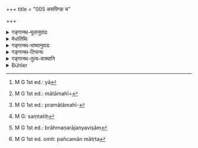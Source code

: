 +++
title = "005 असपिण्डा च"

+++

<details><summary>गङ्गानथ-मूलानुवादः</summary>

She who is not a “sapiṇḍa” of one’s mother, not of the same “Gotra” as his Father, and who is not born of (unlawful) intercourse—has been recommended for marriage.—(5)


“Three kinds of sapiṇḍā have got to be excluded—


To the first category belongs the girl who is one’s own sapiṇḍā as being the sapiṇḍā of his father, who is the married husband of his mother;—to the second category belongs the girl who is not the sapiṇḍā of that ‘father’ who is only the supporter (not the progenitor), and is one’s own and his natural father’s (progenitor’s) sapiṇḍā,—and who thus is his own sapiṇḍā, but not that of his supporter-‘father’;—and to the third class belongs that girl who is the sapiṇḍā of the supporter-‘father’, but not one’s own sapiṇḍā. All this diversity is based upon the fact that in the case of the ‘adopted’ son (in whose case the supporter-father and the progenitor-father are different), the son’s body (piṇḍa) does not contain the constituent elements of the body of the father.


For the same reasons there are four kinds of ‘father’ also—


Of these the ‘progenitor’, husband of the mother, and the ‘seed-owner’ both transmit the constituents of their body to the child; and on that ground the sāpiṇḍya ‘consanguinity’; of these two Fathers to the Aurasa and Kṣetraja sons would be direct; while that of the ‘field-owner’ (the second kind of ‘father’) would be only indirect, through the field (i.e., the body of his wife); the bodies of the husband and wife having been declared to bo one.—Now the girls that fall within these three kinds of ‘consanguinity would become excluded by the test that ‘one should marry a girl younger than himself, who is not his sapiṇḍā’ (Yājñavalkya 1. 52). But the Sapiṇḍā of the Supporter (adoptive) father would not be the Sapiṇḍā of the adopted son, and as such she would not he excluded by the said text. Hence it becomes necessary to find out a text excluding the ‘father’s Sapiṇḍā;’ and such a text is found in Manu 3. 5 (the present verse). This text clearly implies that the girl who falls within seven degrees of the ‘Sāpiṇḍya’ of the Secondary Father (not the progenitor) is to be avoided; in this sense the term pituḥ, being taken in its etymological sense of one who supports, pāti iti pitā, includes the adoptive, father also.”
</details>

<details><summary>मेधातिथिः</summary>

**मातुर् यासपिण्डा पितुश् च यासगोत्रा सा दारकर्मणि प्रशस्ता** । सपिण्डग्रहणं मातृबन्धूपलक्षणार्थम् । मातुर् हि सापिण्ड्यं स्त्रीणां स्मृत्यन्तरे तृतीयपुरुषावधि । न तु त्रिभ्य ऊर्ध्वं मातृबन्धुभ्यो विवाह इष्यते, किं तर्हि, पञ्चमाद् ऊर्ध्वम् । एवं हि गौतमः पठति- "ऊर्ध्वं सप्तमात् पितृबन्धुभ्यो मातृबन्धुभ्यः पञ्चमात्" इति (ग्ध् ४.३–५) । तेन यथाश्रुतिसमन्वयाभावात् सापिण्ड्याभावः स्मृत्यन्तरवशेन मातृसंबन्धितया व्याकरणीयः । तेनैवम् उक्तं स्यात् मातुर् अन्वयजा जाया[^४२] न भवति । अवधिश् च गौतमीय एव । तेन मातामहमातामहयोर्[^४३] ऽन्वये जाता सा पुत्रसंततेर् बान्धवसामीप्यात् पञ्चमीं यावन् न विवाहयितव्या । अतो मातृष्वसृतद्दुहितॄणां प्रमातामहसंततिजानां[^४४] च सर्वासां प्रतिषेधः, बन्धुत्वाविशेषात् ।


[^४४]:
     M G 1st ed.: pramātāmahī-


[^४३]:
     M G 1st ed.: mātāmahī=


[^४२]:
     M G 1st ed.: yā

- **असगोत्रा च या पितुः** । गोत्रं वसिष्ठभृगुगर्गादिवंशः स्मर्यते । समानगोत्रा वसिष्ठा न वसिष्ठैर् विवहन्ते न गर्गा गर्गैः । वासिष्ठे तु मातृसगोत्राया अपि प्रतिषेधः- 

- परिणीय सगोत्रां तु समानप्रवरां तथा । 

- कृत्वा तस्याः समुत्सर्गं द्विजश् चान्द्रायणं चरेत् ।

- मातुलस्य सुतां चैव मातृगोत्रां तथैव च ॥

गौतमेन तु पठ्यते- "असमानप्रवरैर् विवाहः" इति (ग्ध् ४.२) । तत्र गोत्रसमत्वे सत्य् अपि प्रवरभेदश् चेद् युज्यते विवाहः । तद् अयुक्तम्, यतः स्मृत्यन्तरे ह्य् उभयं निषिध्यते- "असमानार्षगोत्रजाम्" (य्ध् १.५३) इति । आर्षं प्रवर इत्य् एको ऽर्थः । कथं पुनर् गोत्रभेदे समानार्षेयत्वम् । किम् इति न भवति यदि स्मर्यते । श्रुतिस्मृतिप्रमाणको ऽयम् अर्थो न प्रत्यक्षगोचरो येन विरोधः स्यात् । के पुनर् अमी प्रवरा नाम । अत्यल्पम् इदम् उच्यते । इदम् अपि वक्तव्यम्- किं पुनर् एतद् ब्राह्मणत्वं नाम, तथा कतरद् एतद् गोत्रं नाम । यथैव समाने पुरुषत्वे ब्राह्मणत्वादिविशेषः, एवं समाने ब्राह्मणत्वे वसिष्ठादिगोत्रभेदः, प्रतिगोत्रं च समानार्षेयाणि । यस्यैतद् गोत्रं तस्य तैः शब्दैः प्रवराश्रयणं कर्तव्यम् । एवं विवाहनिषेधे ऽपि । स्मरन्ति च सूत्रकाराः गोत्रभेदसंबन्धेन प्रवरान्- "यस्यैतद् गोत्रं तस्येमे प्रवराः" इति । गोत्रभेदस् तु तद्गोत्रजैर् एव । स्मर्यते- "वयं पराशरा वयम् उपमन्यवः" इति । यद्य् अपि गोत्रवत् प्रवरान् अपि स्मरन्ति, तथापि बहुत्वात् कदाचिद् विस्मरेयुर् इति गोत्रम् उपलक्षणीकृत्य प्रवरस्मृतिर् उपनिबद्धा । गोत्रं तु स्मरन्ति । न च तस्य किंचिद् उपलक्षणम् अस्ति- य एवंरूपस् तस्येदं गोत्रम् इति । एतावत् तत्र स्मरणम् । यावद्गोत्रं संततिसमानजातीयत्वम्[^४५] । 


[^४५]:
     M G: saṃtatiḥ

- एष च गोत्रप्रवरभेदः ब्राह्मणानां न राजन्यविषाम्[^४६] । तथा हि कल्पसूत्रकारः- "पौरोहित्याद् राजन्यवैशयोः" इति । यद्य् अपि गोत्रविशेषव्यपदेशे सति प्राप्तप्रतिषेधेनापि प्रवराधिकारे वचनम् इदम् उपपद्यते, किं तु न तेषां गोत्रस्मरणम् अस्ति । <u>कस् तर्हि</u> क्षत्रियवैश्ययोर् विवाहे ऽपि बन्धूनाम् अवधेर् नियमः ।


[^४६]:
     M G 1st ed.: brāhmaṇarājanyaviṣām

- <u>उच्यते</u> । सर्ववर्णविषयम् एतत् "ऊर्ध्वं सप्तमात् पितृबन्धुभ्यः" (ग्ध् ४.३) इति । इहाप्य् असगोत्रा, **च**शब्दाद् असपिण्डा । तथा चानुवर्त्यमानः सपिण्डशब्दः पूर्ववद् बन्धुसंबन्धोपलक्षणार्थः । तेन पितृष्वसुर् अन्वयस्त्रीणाम् अन्यासां च प्रपितामहसंततिस्त्रीणां आ सप्तमात् पुरुषात् प्रतिषेधः सिद्धो भवति । सप्तमपुरुषावधयः सपिण्डाः स्मर्यन्ते ।

- <u>अन्ये</u> तु गोत्रं वंशम् आहुः । न तत्रावध्यपेक्षा । यावद् एतज् ज्ञायते वयम् एकवंशा इति तावद् अविवाहः । अस्मिन्न् अपि पक्षे असपिण्डा चेत्य् अनुवर्तते । तेन पूर्ववत् पितृष्वस्रादिदुहितॄणां प्रतिषेधः । अस्मिंस् तु पक्षे समानार्षगोत्राणां प्रतिषेधो दुर्लभः । न हि तत्रैतद् अस्ति वयम् एकवंश्या इति ।

- <u>उच्यते</u> । ऐतिहासिकेन तद्दर्शनेन समर्थयन्ते । तत्र हि वर्णयन्ति । "ऋषिर् वसिष्ठादिर् आद्यो वंशस्य कर्ता तद्गोत्रास् ततः प्रसूताः प्रवराः" इति तत्पुत्रपौत्रास् तपोविद्याद्यतिशयगुणयोगेन प्रख्याततमाः । स्मृत्यन्तराद् एष एव नियमः । 

- इदं त्व् अत्र निरूप्यं यद् एतत् समानप्रवरैर् इति तत्र नामधेयतस् तावत् समानत्वं न संख्यातः । नामधेयसमानत्वे च किं यत्र सर्वाण्य् एव समानानि तत्र प्रतिषेध उतैकस्मिन्न् अपि समाने । तत्र यदि समुदितानां प्रवरत्वम्, तत्र समाने कस्मिंश्चिद् भिन्ने ऽन्यस्मिन्न् अन्यः समुदायः संजात इत्य् असमानप्रवरत्वाच् च प्रतिषेधः । एवं चोपमन्यूनां पराशराणां च स्याद् विवाहः । भिन्नं तयोर् गोत्रम् । एक उपमन्यवः अपरे पराशराः, पूर्वेण च न्यायेन प्रवरभेदः । उपमन्यूनां वासिष्ठभारद्वाजैकपाद् इति प्रवराः । पराशराणां वासिष्ठगार्ग्यपाराशर्येति । अथैकैकस्य प्रवरत्वम् एकस्मिन्न् अपि समाने प्रतिषेधः । तद् यथा माषा न भोक्तव्या, मिश्रा अपि न भुज्यन्ते । 

- किं पुनर् अत्र युक्तम् । एकैकस्य प्रवरत्वम् । तथा हि सामानाधिकरण्यं दृश्यते । एकं वृणीते द्वौ वृणीते त्रीन् वृणीत इति प्रतिपन्न एकः । तत्साम्ये ऽप्य् आहैषाम् अविवाह इति ।

- **द्विजाति**ग्रहणम् उपलक्षणार्थम् । शूद्रस्यापि आ सप्तमात् पितृतः पञ्चमान् मातृत[^४७] इत्य् अस्ति । दारकरणं दारक्रिया **दारकर्म** । तत्र **प्रशस्ता** प्रशंसया विहितेत्य् अर्थः । **मैथुनी** । मिथुने भवा **मैथुनी**, न मैथुनी अमैथुनी । पितुर् इति संबध्यते, पितृबीजाद् एवोत्पन्ना जातमात्रा । नियोगो विहितस् तत उत्पन्नाया नास्ति पूर्वोक्तविशेषणैर् निषेधः । अतः पृथङ् निषिध्यते **अमैथुनीति** । ततो नियोगोत्पन्ना कामतो न विवाह्या, मैथुनीत्वात् । 


[^४७]:
     M G 1st ed. omit: pañcamān mātṛta

- अन्ये तु **अमैथुने** इति पठन्ति । धर्मार्थे दारकर्मणि प्रशस्ता, न मैथुने । स्तुतिश् चेयं न प्रतिषेधः । ईदृशी योढा सा सत्य् अपि मैथुने धर्मार्थैव भवति ॥ ३.५ ॥
</details>

<details><summary>गङ्गानथ-भाष्यानुवादः</summary>

The text proceeds to show what sort of maiden should be married.

‘*She who is not a sapiṇḍa of one’s mother*, *and who is not of the same gotra as his Father, has been recommended for marriage*.’ The term ‘*sapiṇḍa*’ indicates the relations on the mother’s side. According to another Smṛti, women are called the “mother’s sapiṇḍa” only up to three steps of relationship. But, as a matter of fact, marriage with relatives on the mother’s side is permitted beyond not the *third*, but the
*fifth*, step of relationship. Says Gautama (4—3 and 5)—‘Beyond the
seventh step of relationship on the Father’s side and beyond the fifth step on the mother’s side.’ Thus, inasmuch as the term ‘*sapiṇḍa*’ cannot be taken here in its literal sense (of relation within *three* steps of relationship), it has to be explained, in accordance with other
*Smṛtis* (such as Gautama), as standing for ‘mother’s relation.’ The
meaning thus comes to be—‘She who is not born of the mother’s family;’ and the limit of *relationship* is to be taken as prescribed by Gautama. So that one should not marry the girl who is descended either from his maternal grandfather or great-grandfather, up to five steps downwards, on account of the closeness of relationship among the descendants of these. Hence the mother’s sister, the daughter of the mother’s sister, as also those descended from the maternal great-grandmother, all these become excluded, on the ground of all of them being ‘relations.’

‘*She who is not of the same gotra as his Father*—The term ‘*gotra*’ has been declared to stand for the descendants of

Vaśiṣṭha, Bhṛgu, Garga and the rest.—‘*Of the same gotra*’ means
*belonging to same gotra*. That is, a ‘Vaśiṣṭha’ girl cannot be married
by a ‘Vaśiṣṭha’ boy; nor the ‘Garga’ girl by a ‘Garga’ boy.

In the *Vaśiṣṭha* (Dharmaśāstra), there is prohibition also of the girl belonging to the same *gotra* as one’s mother. It says—‘If the twice-born person marries a girl of the same *gotra* or the same
*Pravara* as himself, he shall renounce her and perform the penance of
the Cāndrāyaṇa; so also if he has married the daughter of his maternal uncle, or a girl of the same *gotra* as his mother.’

Gautama says—‘There is marriage between parties not having the same
*Pravara*’ (4.2); so that if the *Pravara* is different, there may be
marriage, even though the *gotra* happen to be the same.

This, however, is not right; because another Smṛti (Yājñavalkya) has prohibited both—‘one should marry a girl born of a *different gotra and Ṛṣi*’ (Acāra, 53),—where ‘*Ṛṣi*’ stands for ‘pravara.’

“But how can a girl be born of the same *Ṛṣis* when her *gotra* is different?”

Why may this not be possible when the *Smṛti* distinctly speaks of it? This subject is one that falls entirely within the purview of *Śruti and Smṛti*, and is beyond our perception; so that there could be no incongruity (in what is directly asserted in the *Smṛti*).

“What are ‘*pravaras*,’ after all?”

Well, you are asking too little; you might as well ask—‘What is a Brāhmaṇa?’ ‘What is a gotra?’ In fact, just as the generic character of ‘man’ being equally present in all men, the ‘Brāhmaṇa’ and the rest constitute the particular species included under that generic character,—exactly in the same manner, the generic character of ‘*Brāhmaṇa*’ being common among a number of men, ‘*Vaśiṣṭha*’ and the rest come in as specific sub-divisions; and related to each ‘*gotra*’ there are a few names of ‘*Ṛṣis*;’ and the person who belongs to a certain ‘*gotra*’ has to connect himself with these Ṛṣi-names, which are called his ‘*pravara*.’ This same is the meaning of the term ‘*pravara*’ in connection with the prohibition of marriage.

The writers of Sūtras have mentioned the *pravaras* along with each distinct *gotra*, in such words as—‘such and such are the *pravaras* of the person belonging to such and such a *gotra*.’ As for the distinct
*gotras*, these are duly remembered by the persons born in those
*gotras* themselves—‘we belong to the ‘*Parāśara-gotra*,’ ‘we belong to
the *Upamanyu-gotra*,’ and so forth. Though, like.their *gotra*, people remember their *pravaras* also, yet inasmuch as the number of *pravaras* is large, it was thought that people might forget them, and hence the Smṛtis were written for the purpose of mentioning the *pravaras* connected with each of the *gotras*. As for the *gotra*, save that people themselves remember it, there is no other indicative in the form that ‘he who is like this and that belongs to such and such a *gotra*. All that has been declared in connection with *gotra* is that persons belonging to the same *gotra* must belong to a common stock and a common caste.

This diversity of *Gotra* and *Pravara* is found only among Brāhmaṇas, not Kṣatriyas and Vaiśyas. Say the authors of the *Kalpasūtra*—‘that of the Kṣatriya and the Vaiśya is determined by that of their priests.’ On the ground of this Kalpasūtra-statement occurring in the section dealing with *Pravara*, it might be construed to be a denial of *pravara* only, which might be understood to apply to those two castes also by reason of particular *gotras* having been mentioned in relation to them. But, in reality, there are no *gotras* mentioned in connection with them.

“Under the circumstances, what sort of restriction would there be on the point of relationship, in connection with marriages?”

Our answer is as follows:—The rule of Gautama (4. 3), that ‘it should be beyond the seventh step among the relations on the father’s side,’ is common to all castes (and this would supply the necessary limitation).

In the present verse also the term ‘*not of the same gotra*’ means ‘who is not a *Sapiṇḍa*;’ and, just as the term ‘*sapiṇda*,’ in the preceding phrase, so the same term here also, would be taken as standing for ‘relations;’ and in this way we secure the exclusion of girls descended from the father’s sister, as also of other girls descended from one’s great-grandfather, up to the seventh step. And it is only persons up to the seventh step of relationship that have been called ‘*sapiṇḍa*.’

Others have explained ‘*gotra*’ to mean *family*. And in this case, there is no need for any limit; there can be no marriage among parties who know each other as ‘belonging to the same family.’ In accordance with this view also the term ‘*asapiṇḍā*’ has to be construed twice over; so that, as before, the daughter of the father’s sister and Others become excluded.

“But, according to this view, the exclusion of girls belonging to the same *gotra* and having the same *pravaras* becomes difficult. As among these there is no such idea as that ‘we belong to the same family.’”

The answer to the above is that this difficulty is sought to be explained by a reference to tradition. There is a tradition that ‘Vaśiṣṭha and others like him are the prime progenitors of families, and persons descended from them and belonging to their *gotra* are the
*Pravaras*, who were their sons and grandsons endowed with excellent
austerities and learning and vastly famous.’ \[ And in this sense ‘persons belonging to the same *gotra* and having the same *pravaras*’ may be regarded as ‘belonging to the same family.’\] In other *Smṛtis* also we find the same rule.

The following facts, however, have to be borne in mind in this connection:—In the phrase, ‘having the same *pravaras*,’ the *sameness* is in regard to the *names*, not the mere *number*, of *Pravaras*; and the question arises, whether the prohibition applies to all cases where al the Pravara-names are the same, or only to those where even one name, happens to be common. If the whole set of names constitutes the ‘*pravara*,’ then there is no ‘sameness of Pravara’ in a case where a few names are common but others are different, and hence the ‘set of names’ in the two cases becomes different; so that the prohibition would not apply to such a case; and marriage could take place between the
*Upamanyus* and the *Parāśaras*, whose *gotras* are different,—one
belonging to the *Gotra* of Upamanyu, and the other to the *gotra* of Parāśara,—but there is difference in their. ‘*pravaras*,’ in the Sense noted above; because for the ‘*Upamanyu gotra*’ the *Pravaras* are ‘Vaśiṣṭha, Bharadvāja and Ekapāt,’ while for the ‘*Parāśara gotra*’ they are ‘Vaśiṣṭhya, Gārgya and Parāśarya.’ If, on the other hand, only one name constituted the ‘Pravara’—and not the whole set, then the prohibition would apply to even such cases where a single name happens to be common. *E.g*., when it is said ‘*Māṣa* grains should not be eaten,’ one ceases to eat even mixed *Māṣa* grains.

What, then, is the right view?

The right view is that single names constitute ‘*pravara*; it is in accordance with this that we find such usage as ‘*ekam vṛṇīte*,’ ‘*dvau vṛnīte*,’ ‘*trīn vṛnīte*,’—where there is co-ordination between ‘one,’ ‘two’ and ‘three’ with the ‘*Pravara*;’ and it is said that ‘there should be no marriage even when, one pravara-name is common.’

The mention of the ‘twice-born person’ is merely indicative; as for the
*Śūdra also* there is no marriage up to seven grades of relationship on
the father’s aide, and five on the mother’s side.

‘*Marriage*’—*i.e*., taking to wife.

‘*Recommended*’—enjoined with commendation.

‘*Who is not born of (unlawful) intercourse*,’ *i.e*., who is born directly from her lawful father. ‘*Niyoga*’ (begetting of offspring by the widow) having been permitted, the girl who would be born under that form would not be excluded by the foregoing qualifications; hence she is separately excluded by the term ‘*who its not born of unlawful intercourse*;’ which means that one should not voluntarily marry a girl born, of ‘Niyoga,’ because she is born of unlawful intercourse.

Others read ‘*Amaithune*’ (for ‘*Amaithunī*), and explain it to mean that the girl described has been recommended as an associate at religions functions, and *not for sexual intercourse*.

And such a prohibition would be by way of eulogy; the sense being—‘if one marries a girl with these qualifications, she fulfills his religious functions, even though there be no sexual intercourse.’
</details>

<details><summary>गङ्गानथ-टिप्पन्यः</summary>

‘*Asapiṇḍā ca yā mātuḥ—asagotrā ca yā pituḥ*’—Kullūka, Nārāyaṇa and Rāghavānanda hold the first ‘*ca*’ to mean that the ‘sagotrā’ of the mother also is excluded; this exclusion is supported by Vaśiṣṭha as quoted by Medhātithi;—according to Medhātithi, Govindarāja, Kullūka, Nārāyaṇa and Rāghavānanda, the second ‘*ca*’ connects the ‘*asapiṇḍā*’ with ‘*pituḥ*’ also. But there appears to be no point in this as the father’s ‘*asapiṇḍā*’ would be already included under the father’s ‘*asagotrā*’. Medhātithi appears to have been conscious of this, as he adds that the term ‘*sapiṇḍa*’ here stands for ‘relations’ \[see
*Trans*. p. 26, ll. 3-4, which should be as follows, and not as it
appears there—“*In the present phrase* ‘*asagotrā ca pituḥ*’, *the particle* ‘*ca*’ *excludes the fathers sapiṇḍā also*.”\]

‘*Amaithunī*’—This is the reading adopted by Medhātithi, to whom Buhler wrongly attributes the reading ‘*maithune*’ (‘for conjugal union’), which is the reading of Govindarāja, Nārāyaṇa and Kullūka, the last however explaining it to mean ‘(she is recommended) for the Firelaying, child-begetting and other acts to be performed by the husband and wife jointly.’—Medhātithi notes a third reading ‘*amaithune*’, and explains it to mean that ‘the girl is recommended as an associate at religious functions, and *not for sexual intercourse*, though he does not consider this satisfactory.—Medhātithi’s reading ‘*amathunī*’ has been explained by him to mean ‘not born of unlawful intercourse’, and added for the purpose of excluding the girl horn of *Niyoga*. Though Nandana also adopts this same reading, he explains it as one ‘who has had no sexual intercourse.’

This verse is quoted in *Aparārka* (p. 81) in support of the view that the girl to be married should be one who is ‘*asapiṇḍā*’ on both the paternal and the maternal sides; it adds that ‘*asagotrā*’ alone would preclude the *father’s* ‘sagotrā’ also (the gotra of the man being the same as his father’s); the word ‘*pituḥ*’ has therefore been added with a view to the ‘*putrikāputra*’.—Such a girl is ‘recommended’—for ‘*dārakarma*’—such rites as cannot be performed without a wife and for ‘*maithune*’, *i.e*., such rites as can he done only conjointly by the pair, *e.g*. the *Pākayajña*, and the like,—‘*asapiṇḍā ca yā mātuḥ*’ is meant to preclude the marrying of the daughter of the maternal uncle, she being the man’s ‘mother’s *sapiṇḍā*’.

This verse is quoted in *Parāśaramādhava* (Ācāra, p. 468), where the following explanation is added—‘who is *asapiṇḍā* of the mother, as also her *asagotrā*—who is *asagotrā* of the father, and also his
*asapiṇḍā*,—is recommended for all acts to be performed by the
couple’.—It raises the question that the separate mention of the ‘mother’ is superfluous; as the wife has no ‘*piṇḍa*’ or ‘*gotra*’ apart from the husband; so that the ‘*asapiṇḍā*’ and ‘*asagotrā*’ of the ‘mother’ would be the same as those of the ‘father’;—and supplies the answer that in the case of the *Gāndharva* and some other forms of marriage, the bride being not given away by her father, she retains her
*gotra* and *piṇḍa*; so that her ‘*sapinda*’ and ‘*asagotra*’ would not
be the same as those of her husband.

In connection with this verse a peculiar point of view has been set forth by ‘some people’ in *Vīramitrodaya* (Saṃskāra, p. 691):—

> “Three kinds of *sapiṇḍā* have got to be excluded— >
> 1.  who is one’s own and his father’s *sapiṇḍā*, > 2.  who is one’s own *sapiṇḍā*, but not the *sapiṇḍā* of his father, > 3.  who is not one’s own *sapiṇḍā*, but is the father’s *sapiṇḍā*. >
> To the first category belongs the girl who is one’s own *sapiṇḍā* as > being the *sapiṇḍā* of his father, who is the married husband of his > mother;—to the second category belongs the girl who is not the > *sapiṇḍā* of that ‘father’ who is only the *supporter* (not the > *progenitor*), and is one’s own and his natural father’s > (progenitor’s) *sapiṇḍā*,—and who thus is his own *sapiṇḍā*, but *not* > that of his supporter-‘father’;—and to the third class belongs that > girl who is the *sapiṇḍā* of the supporter-‘father’, but not one’s own > *sapiṇḍā*. All this diversity is based upon the fact that in the case > of the ‘adopted’ son (in whose case the supporter-father and the > progenitor-father are different), the son’s body (*piṇḍa*) does not > contain the constituent elements of the body of the father. >
> For the same reasons there are four kinds of ‘father’ also— >
> 1.  the progenitor, the husband of the mother; > 2.  the owner of the ‘field, *i.e*. the mother’s husband, who is not >     the progenitor; > 3.  the owner of the ‘seed’, *i. e*. the progenitor, who is not the >     husband of the mother; > 4.  and the supporter, *i.e*. the adoptive father. >
> Of these the ‘progenitor’, husband of the mother, and the ‘seed-owner’ > both transmit the constituents of their body to the child; and on that > ground the *sāpiṇḍya* ‘consanguinity’; of these two Fathers to the > *Aurasa* and *Kṣetraja* sons would be direct; while that of the > ‘field-owner’ (the second kind of ‘father’) would be only indirect, > through the *field* (*i.e*., the body of his wife); the bodies of the > husband and wife having been declared to bo *one*.—Now the girls that > fall within these three kinds of ‘consanguinity would become excluded > by the test that ‘one should marry a girl younger than himself, who is > not his *sapiṇḍā*’ (Yājñavalkya 1. 52). But the *Sapiṇḍā* of the > Supporter (adoptive) father would not be the *Sapiṇḍā* of the adopted > son, and as such she would not he excluded by the said text. Hence it > becomes necessary to find out a text excluding the ‘father’s > *Sapiṇḍā*;’ and such a text is found in Manu 3. 5 (the present verse). > This text clearly implies that the girl who falls within seven degrees > of the ‘*Sāpiṇḍya*’ of the *Secondary Father* (not the progenitor) is > to be avoided; in this sense the term *pituḥ*, being taken in its > etymological sense of one *who supports*, *pāti iti pitā*, includes > the *adoptive*, father also.”

This view is not accepted by the author of *Vīramitrodaya* himself, who takes Manu’s text to mean the exclusion of the girl who is one’s
*Sapiṇḍā* or *Sagotrā* either through his father or through his mother.

*Smṛtitattva* (II, p. 106) quotes this verse, explaining *daṛa-karma* as
‘the act of making a wife’ *i.e*., *the, taking of a wife*.

The first half of the verse is quoted in *Mitākṣarā* (on 1. 53, p. 34) in the sense that the *sagotrā* girl is to be excluded.

*Vidhānapārijāta* (p. 690) quotes this verse and adds that the second
‘*ca*’ excludes the father’s ‘*Sapiṇḍā*’ also. Here also we have a reproduction of the discussion found in *Parāśaramādhava* (see above).

The verse is quoted also in *Madanapārijāta* (p. 133), which adds the following explanatory notes:—The meaning of this is as follows—The girl who is *not-sapiṇḍā* of the mother,—and also her *not-sagotrā*, which is implied by the first ‘*ca*’—is recommended, *i.e*., is fit for being married. The purport of all this is as follows—Twice-born men are entitled to marry girls belonging to the same caste as themselves, as also those belonging to lower castes; the marriage with a girl of the same caste is the principal or primary form of it, while that with a girl of a different caste is only secondary;—for the married man two kinds of acts have been enjoined—sacrifices and intercourse; and in the text the former set of acts is spoken of by the term ‘*dāra-karma*’, and the latter set by the term ‘*maithuna*’

Having explained the verse, *Madanapārijāta* also raises the question why the *Sapiṇḍā* and *Sagotrā* of the *Mother* should be mentioned apart from that of the *Father*, and deals with it in a somewhat different manner from that in *Parāśaramādhava* or *Vidhānapārijāta*. Its answer is that the separate mention is meant to meet the following case—Devadatta has for Ids mother the *adopted* daughter (of his grandfather), who has been ‘appointed’ by her adoptive ‘father’;—hence Devadatta does not inherit the *gotra* of his Progenitor-father;—now the husband of the aforesaid adopted daughter (*i. e*. the progenitor of Devadatta) has adopted a daughter, who is the *Sapiṇḍā* of her adoptive father (Devadatta’s Progenitor), but not the *Sapiṇḍā* of Devadatta;—thus Devadatta might marry the adopted daughter of his progenitor. This contingency has been prevented by the separate exclusion of the ‘Mother’s *Sapiṇḍā*; as the girl, though not the
*Sapiṇḍā* of Devadatta or his adoptive Father, would still be the
*Sapiṇḍā* of his mother, whose *piṇḍa* is one with that of her husband,
(the adoptive father of the girl concerned).

Another question raised is why should the mother’s *asapiṇḍā*, who is included in the mother’s *asagotrā* implied by the *eha* in the text, be mentioned separately?—The ‘mother’s *Sapiṇḍā*’ has got to be so mentioned for the purpose of excluding the girl born in the family of the father of one’s step-mother, who is one’s own ‘*asapiṇḍā*’, as also the ‘*asagotrā*’ of the mother, but is the ‘*sapiṇḍā*’ of the mother; so that if the text had excluded only the ‘mother’s *asagotrā*,’ the said girl would he marriageable; she becomes excluded, however, by the condition that she should *not* he his *Another’s sapiṇḍā*’.

It goes on to raise a. further question that the phrase ‘*asagotrā ca pituḥ*’ need not be taken to include the father’s ‘*asapiṇḍā*’ also, as the latter is already included under the term ‘father’s *asagotrā*’.—The answer to this is that the separate exclusion of the ‘father’s
*sapiṇḍā*’ is necessary in view of the following case:—Devadatta’s
father, Yajñadatta, is the adopted son of his father, Bhānudatta,—a girl is born in the family of Yajñadatta’s *progenitor-father*,—this girl would be *asagotrā* of Devadatta’s ‘father’ (adoptive), and also ‘*asagotrā*’ of his ‘mother’:—thus there would be a likelihood of Devadatta marrying this girl;—and this becomes precluded by taking the ‘ca’ to mean the ‘*father’s asapiṇḍā*’. If this had not been intended by Manu, he would have said ‘*one’s own asagotrā*’ (‘*asagotrā ca yātmanaḥ*’). Thus the upshot of all this is that the girl to be married should be ‘*asapiṇḍā* and *asagotrā*’ of his Mother, and also ‘*asapiṇḍā* and *asagotrā* of his Father’.

This verse is quoted also in *Nirṇayasindhu* (p. 196);—in
*Gotra-pravara-nibandha-kadamba* (p. 131), which adds the following
notes:—In as much as the text forbids only the ‘*sapiṇḍā*’ of the mother, it follows that the *sagotrā* of the mother is not forbidden;—in
*Smṛticandrikā* (Saṃskāra, p. 184), which adds the following
explanation:—The girl who is not ‘*sapiṇḍā*’ either of the bridegroom or of his mother, and who is not the ‘*sagotrā*’ of the bridegroom or his father, is commended for the purpose of marriage;—in *OodādharUpaddhati* (Kālasāra, p. 223), which adds the following notes—‘*Dārakarmaṇi*’, in the rite that makes a ‘wife’,—‘*maithune*’, in the act of intercourse
*which is consummated conjointly by man and woman*;—the sense is that
the said girl is commended not only for cooking and such other acts as are done by the woman alone, but also in that joint act which is done by both conjointly; according to *Kalpataru*, ‘*maithune*’ means ‘in the begetting of the lawful son by means of sexual intercourse’.

This verse is quoted in *Parāśaramādhava* (Ācāra, p. 477), in support of the view that not only the girl, but her family also should be carefully examined;—also in *Vīramitrodaya* (Saṃskāra, p. 588);—in *Aparārka* (p. 84);—in *Saṃskāraratnamālā* (p. 508);—and in *Smṛticandrikā* (Saṃskāra, p. 204).
</details>

<details><summary>गङ्गानथ-तुल्य-वाक्यानि</summary>

*Gautama* (4. 2-5).—‘Marriage should he performed with persons not
belonging to the same *Pravara*;—above the Seventh grade among his paternal relations;—also beyond persons of the same *seed*;—and above the fifth grade among maternal relations.’

*Vaśiṣṭḥa* (8. 1, 2).—‘He should marry a girl who has no common Ṛṣi (as
her ancestor).........; nor one who is in the seventh grade among his paternal and in the fifth grade among his maternal relations.’

*Bodhāyana* (2. 1. 38).—‘If he unknowingly marries a girl who is of the
same *gotra* as his mother, he should maintain her as his mother; if he has got a child from her, he should perform the following expiation.........’

*Viṣṇu* (24.9-10).—‘He should obtain a wife who is not the same *gotra*
as himself nor with the same *Pravara-ṛṣis*; and who is beyond the fifth grade of his maternal, and beyond the seventh grade of his paternal relations.’

*Viṣṇu* (*Aparārka*, p. 82).—‘Those who marry within the seventh and
fifth grades, and the children of such marriages, become outcasts and Śūdras.’

*Yājñavalkya* (1.53).—‘The girl who is free from disease, has a brother,
and does not belong to the same *gotra* or the same Ṛṣis, and who is above the fifth and seventh grades of relationship on the maternal and paternal sides respectively.’

*Gobhila Gṛhyasūtra* (3.4.4,5).—‘The girl who does not belong to the
same *gotra*, and who is not his mother’s *sapiṇḍa*.’

*Laghu-Śātātapa* (37).—\[Reproduces Manu.\]

*Śātātapa* (Vīra-Saṃskāra, p. 590).—‘First of all there should be purity
regarding *gotra* and *pravara*, and then that regarding the fifth and seventh grades of relationship.’

*Baudhāyana* (Vīra-Saṃskāra, p. 590).—‘One born of a woman of the same
*gotra* as her husband is a Caṇḍāla.’

*Śātātapa* (Vīra-Saṃskāra, p. 683).—‘If one marries the daughter of his
maternal uncle, or a girl who is of the same *gotra* as his mother, or of the same *pravara*,—he should renounce her and perform the Cāndrāyaṇa penance.’

*Sumanta* (Vīra-Saṃskāra, p. 683, Aparārka, p. 80).—‘Having married the
daughter of his father’s sister, or that of his mother’s sister, or one who is of the same *gotra* as his mother, or of the same *pravara*,—one should perform the Cāndrāyaṇa; he shall give her up, but support her.’

*Sumanta* (Vīra-Saṃskāra, p. 702).—‘Girls are unmarriageable up to the
seventh grade on the father’s side, and up to the fifth grade on the other sides.’

*Vyāsa* (Vīra-Saṃskāra, p. 683).—‘Some people hold that one should not
marry a girl who has the same *gotra* as his mother.’

*Kāṭhaka Gṛhya* (Vīra-Saṃskāra, p. 683).—‘One should not marry a girl
who has the same *gotra* and the same *pravara* as his father, nor one who is of the same *gotra* as his mother.’

*Kātyāyana* (Vīramitrodaya-Saṃskāra, p. 684).—‘One should avoid a girl
who, as regards his father, is of the same *gotra* or of the same
*pravara*; but as regards his mother, only one who has the same *gotra*
(the sameness of *pravara* in this latter case does not matter).’

*Pāraskara* (Vīramitrodaya-Saṃskāra, p. 702).—‘*Jñāti*-relationship
extends to the seventh grade, or to the tenth.’

*Yājñavalkya* (Vīramitrodaya-Saṃskāra, p. 702).—‘From the seventh or the
tenth grade extends the *Jñāti*-relationship.’

*Devala* (Vīramitrodaya-Saṃskāra, p. 703).—‘On the father’s and on the
mother’s side, the *sapiṇḍatā* (consanguinity) ceases beyond the seventh and the fifth grades of relationship respectively.’

*Paiṭhīnasi* (Vīramitrodaya-Saṃskāra, 703).—‘One should select a girl
who has no *pravara-* sage in common with him,—avoiding seven grades on the father’s and five on the mother’s side.’

*Paiṭhīnasi* (Vīramitrodaya-Saṃskāra, p. 704).—‘In marriage one should
avoid three grades on the mother’s side and five grades on the father’s.’

*Hārīta* (Vīramitrodaya-Saṃskāra, p. 704).—‘One shall select a girl who
has been found to be endowed with the three qualifications, and he should avoid seven grades on his father’s, and five on his mother’s side.’

*Nārada* (Vīramitrodaya-Saṃskāra, 407).—‘Within the seventh and the
fifth grades of relationship from the father and the mother respectively—a girl is unmarriageable; as also one who has the same
*gotra or pravara*.’

*Vaśiṣṭha* (Vīramitrodaya-Saṃskāra, p. 703).—‘The householder shall
marry a girl who is in the fifth grade on his mother’s side and in the seventh on the father’s.’

*Ślokavaśiṣṭha* (Vīramitrodaya-Saṃskāra, p. 703).—‘One should marry the
girl who is the seventh on his father’s side and fifth on his mother’s side.’

*Viṣṇu-purāṇa* (Vīramitrodaya-Saṃskāra, p. 703).—‘O king, the
householder shall marry, in the proper form, a girl who is fifth on his mother’s side and seventh on his father’s side.’

*Śaṅkha* (Vīramitrodaya-Saṃskāra, p. 704),—‘One shall acquire rightfully
a wife, who is not born of the same *gotra* or the same *pravara* as himself,—and who happens to he the fifth on mother’s and seventh on the father’s side.’

*Manu and Viṣṇu* (Vīramitrodaya-Saṃskāra, p. 704).—‘*Sapiṇḍatā* ceases
in the seventh grade.’

*Chaturviṁshatimata* (Vīramitrodaya-Saṃskāra, 704).—‘On both sides, one
should marry the girl in the third and the fourth grades.’

*Saṭtṛṁshanmata* (Vīramitrodaya-Saṃskāra, 704).—‘Manu has declared that
one may marry the girl who is in the third grade on the mother’s side and in the third grade on the father’s side.’
</details>

<details><summary>Bühler</summary>

005	A damsel who is neither a Sapinda on the mother's side, nor belongs to the same family on the father's side, is recommended to twice-born men for wedlock and conjugal union.
</details>
